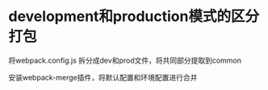 # development和production模式的区分打包


将webpack.config.js 拆分成dev和prod文件，将共同部分提取到common

安装webpack-merge插件，将默认配置和环境配置进行合并
